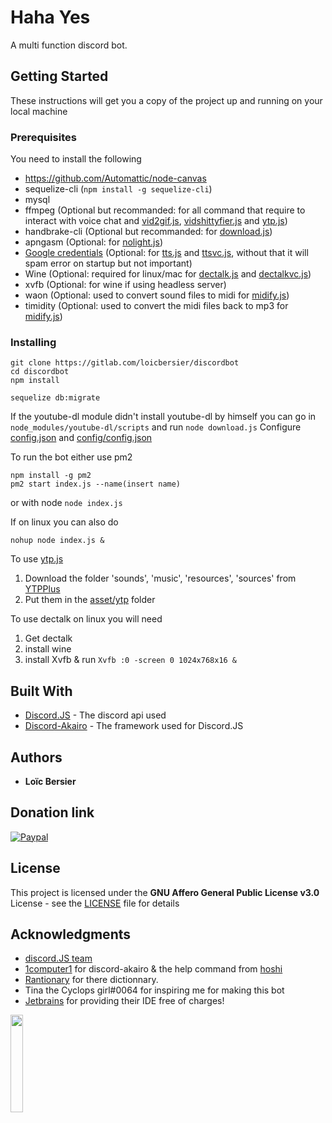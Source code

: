 # Haha Yes

A multi function discord bot.

## Getting Started

These instructions will get you a copy of the project up and running on your local machine

### Prerequisites

You need to install the following


* https://github.com/Automattic/node-canvas
* sequelize-cli (``npm install -g sequelize-cli``)
* mysql
* ffmpeg (Optional but recommanded: for all command that require to interact with voice chat and [vid2gif.js](commands/utility/vid2gif.js), [vidshittyfier.js](commands/fun/vidshittyfier.js) and [ytp.js](commands/fun/ytp.js))
* handbrake-cli (Optional but recommanded: for [download.js](commands/utility/download.js))
* apngasm (Optional: for [nolight.js](commands/images/nolight))
* [Google credentials](https://cloud.google.com/docs/authentication/getting-started) (Optional: for [tts.js](commands/fun/tts/tts.js) and [ttsvc.js](commands/fun/tts/ttsvc.js), without that it will spam error on startup but not important)
* Wine (Optional: required for linux/mac for [dectalk.js](commands/fun/tts/dectalk.js) and [dectalkvc.js](commands/fun/tts/dectalkvc.js))
* xvfb (Optional: for wine if using headless server)
* waon (Optional: used to convert sound files to midi for [midify.js](commands/fun/midify.js))
* timidity (Optional: used to convert the midi files back to mp3 for [midify.js](commands/fun/midify.js))

### Installing
```
git clone https://gitlab.com/loicbersier/discordbot
cd discordbot
npm install

sequelize db:migrate
```

If the youtube-dl module didn't install youtube-dl by himself you can go in ``node_modules/youtube-dl/scripts`` and run ``node download.js``
Configure [config.json](config-exemple.jsonc) and [config/config.json](config/config-example.json )

To run the bot either use pm2
```
npm install -g pm2
pm2 start index.js --name(insert name)
```
or with node ``node index.js``

If on linux you can also do

``nohup node index.js &``

To use [ytp.js](commands/fun/ytp.js)
1. Download the folder 'sounds', 'music', 'resources', 'sources' from [YTPPlus](https://github.com/philosophofee/YTPPlus)
2. Put them in the [asset/ytp](asset/ytp) folder

To use dectalk on linux you will need
1. Get dectalk 
2. install wine
3. install Xvfb & run `Xvfb :0 -screen 0 1024x768x16 &`

## Built With

* [Discord.JS](https://github.com/discordjs/discord.js) - The discord api used
* [Discord-Akairo](https://github.com/1Computer1/discord-akairo) - The framework used for Discord.JS

## Authors

* **Loïc Bersier**

## Donation link

[![Paypal](https://www.paypalobjects.com/en_US/CH/i/btn/btn_donateCC_LG.gif)](https://www.paypal.com/paypalme2/supositware/)

## License

This project is licensed under the **GNU Affero General Public License v3.0** License - see the [LICENSE](LICENSE) file for details

## Acknowledgments

* [discord.JS team](https://github.com/discordjs/discord.js)
* [1computer1](https://github.com/1Computer1/) for discord-akairo & the help command from [hoshi](https://github.com/1Computer1/hoshi)
* [Rantionary](https://github.com/RantLang/Rantionary) for there dictionnary.
* Tina the Cyclops girl#0064 for inspiring me for making this bot
* [Jetbrains](https://www.jetbrains.com/?from=Hahayesdiscordbot) for providing their IDE free of charges! 

<img src="https://its.gamingti.me/XT8F.svg" width=20%></img>
